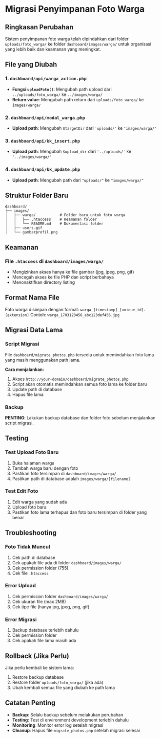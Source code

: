 # Migrasi Penyimpanan Foto Warga

## Ringkasan Perubahan

Sistem penyimpanan foto warga telah dipindahkan dari folder `uploads/foto_warga/` ke folder `dashboard/images/warga/` untuk organisasi yang lebih baik dan keamanan yang meningkat.

## File yang Diubah

### 1. `dashboard/api/warga_action.php`

- **Fungsi `uploadFoto()`**: Mengubah path upload dari `../uploads/foto_warga/` ke `../images/warga/`
- **Return value**: Mengubah path return dari `uploads/foto_warga/` ke `images/warga/`

### 2. `dashboard/api/modal_warga.php`

- **Upload path**: Mengubah `$targetDir` dari `'uploads/'` ke `'images/warga/'`

### 3. `dashboard/api/kk_insert.php`

- **Upload path**: Mengubah `$upload_dir` dari `'../uploads/'` ke `'../images/warga/'`

### 4. `dashboard/api/kk_update.php`

- **Upload path**: Mengubah path dari `"uploads/"` ke `"images/warga/"`

## Struktur Folder Baru

```
dashboard/
├── images/
│   ├── warga/           # Folder baru untuk foto warga
│   │   ├── .htaccess    # Keamanan folder
│   │   └── README.md    # Dokumentasi folder
│   ├── users.gif
│   └── gambarprofil.png
```

## Keamanan

### File `.htaccess` di `dashboard/images/warga/`

- Mengizinkan akses hanya ke file gambar (jpg, jpeg, png, gif)
- Mencegah akses ke file PHP dan script berbahaya
- Menonaktifkan directory listing

## Format Nama File

Foto warga disimpan dengan format: `warga_[timestamp]_[unique_id].[extension]`
Contoh: `warga_1703123456_abc123def456.jpg`

## Migrasi Data Lama

### Script Migrasi

File `dashboard/migrate_photos.php` tersedia untuk memindahkan foto lama yang masih menggunakan path lama.

**Cara menjalankan:**

1. Akses `http://your-domain/dashboard/migrate_photos.php`
2. Script akan otomatis memindahkan semua foto lama ke folder baru
3. Update path di database
4. Hapus file lama

### Backup

**PENTING**: Lakukan backup database dan folder foto sebelum menjalankan script migrasi.

## Testing

### Test Upload Foto Baru

1. Buka halaman warga
2. Tambah warga baru dengan foto
3. Pastikan foto tersimpan di `dashboard/images/warga/`
4. Pastikan path di database adalah `images/warga/[filename]`

### Test Edit Foto

1. Edit warga yang sudah ada
2. Upload foto baru
3. Pastikan foto lama terhapus dan foto baru tersimpan di folder yang benar

## Troubleshooting

### Foto Tidak Muncul

1. Cek path di database
2. Cek apakah file ada di folder `dashboard/images/warga/`
3. Cek permission folder (755)
4. Cek file `.htaccess`

### Error Upload

1. Cek permission folder `dashboard/images/warga/`
2. Cek ukuran file (max 2MB)
3. Cek tipe file (hanya jpg, jpeg, png, gif)

### Error Migrasi

1. Backup database terlebih dahulu
2. Cek permission folder
3. Cek apakah file lama masih ada

## Rollback (Jika Perlu)

Jika perlu kembali ke sistem lama:

1. Restore backup database
2. Restore folder `uploads/foto_warga/` (jika ada)
3. Ubah kembali semua file yang diubah ke path lama

## Catatan Penting

- **Backup**: Selalu backup sebelum melakukan perubahan
- **Testing**: Test di environment development terlebih dahulu
- **Monitoring**: Monitor error log setelah migrasi
- **Cleanup**: Hapus file `migrate_photos.php` setelah migrasi selesai
